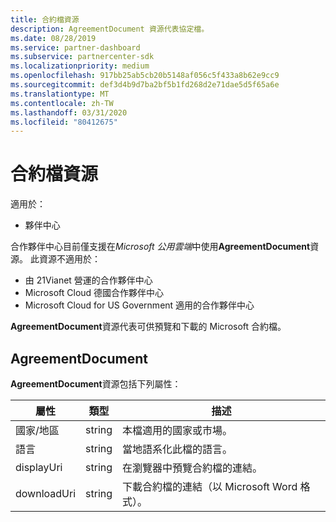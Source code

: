 ```yaml
---
title: 合約檔資源
description: AgreementDocument 資源代表協定檔。
ms.date: 08/28/2019
ms.service: partner-dashboard
ms.subservice: partnercenter-sdk
ms.localizationpriority: medium
ms.openlocfilehash: 917bb25ab5cb20b5148af056c5f433a8b62e9cc9
ms.sourcegitcommit: def3d4b9d7ba2bf5b1fd268d2e71dae5d5f65a6e
ms.translationtype: MT
ms.contentlocale: zh-TW
ms.lasthandoff: 03/31/2020
ms.locfileid: "80412675"
---
```

# <a name="agreement-document-resources"></a>合約檔資源

適用於：

- 夥伴中心

合作夥伴中心目前僅支援在*Microsoft 公用雲端*中使用**AgreementDocument**資源。 此資源不適用於：

- 由 21Vianet 營運的合作夥伴中心
- Microsoft Cloud 德國合作夥伴中心
- Microsoft Cloud for US Government 適用的合作夥伴中心

**AgreementDocument**資源代表可供預覽和下載的 Microsoft 合約檔。

## <a name="agreementdocument"></a>AgreementDocument

**AgreementDocument**資源包括下列屬性：

| 屬性       | 類型   | 描述                                                                                               |
|----------------|--------|-----------------------------------------------------------------------------------------------------------|
| 國家/地區 | string | 本檔適用的國家或市場。 |
| 語言 | string | 當地語系化此檔的語言。 |
| displayUri | string | 在瀏覽器中預覽合約檔的連結。  |
| downloadUri |string | 下載合約檔的連結（以 Microsoft Word 格式）。 |
